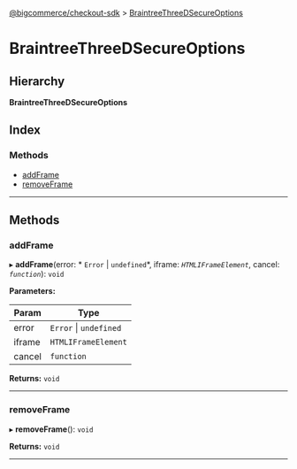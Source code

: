 [@bigcommerce/checkout-sdk](../README.md) > [BraintreeThreeDSecureOptions](../interfaces/braintreethreedsecureoptions.md)

# BraintreeThreeDSecureOptions

## Hierarchy

**BraintreeThreeDSecureOptions**

## Index

### Methods

* [addFrame](braintreethreedsecureoptions.md#addframe)
* [removeFrame](braintreethreedsecureoptions.md#removeframe)

---

## Methods

<a id="addframe"></a>

###  addFrame

▸ **addFrame**(error: * `Error` &#124; `undefined`*, iframe: *`HTMLIFrameElement`*, cancel: *`function`*): `void`

**Parameters:**

| Param | Type |
| ------ | ------ |
| error |  `Error` &#124; `undefined`|
| iframe | `HTMLIFrameElement` |
| cancel | `function` |

**Returns:** `void`

___
<a id="removeframe"></a>

###  removeFrame

▸ **removeFrame**(): `void`

**Returns:** `void`

___

